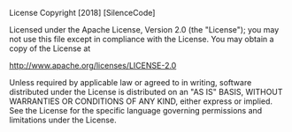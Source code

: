 License
Copyright [2018] [SilenceCode]

Licensed under the Apache License, Version 2.0 (the "License");
you may not use this file except in compliance with the License. You may obtain a copy of the License at

 http://www.apache.org/licenses/LICENSE-2.0
 
Unless required by applicable law or agreed to in writing,
software distributed under the License is distributed on an "AS IS" BASIS, 
WITHOUT WARRANTIES OR CONDITIONS OF ANY KIND, either express or implied. 
See the License for the specific language governing permissions and limitations under the License.
